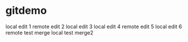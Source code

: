 # gitdemo
local edit 1
remote edit 2
local edit 3
local edit 4
remote edit 5
local edit 6
remote test merge
local test merge2